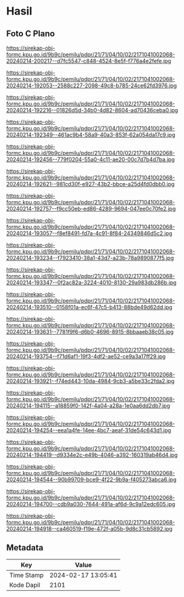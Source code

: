 # Hasil

## Foto C Plano

https://sirekap-obj-formc.kpu.go.id/9b9c/pemilu/pdpr/21/71/04/10/02/2171041002068-20240214-200217--d7fc5547-c848-4524-8e5f-f776a4e2fefe.jpg

https://sirekap-obj-formc.kpu.go.id/9b9c/pemilu/pdpr/21/71/04/10/02/2171041002068-20240214-192053--2588c227-2098-49c8-b785-24ce62fd3976.jpg

https://sirekap-obj-formc.kpu.go.id/9b9c/pemilu/pdpr/21/71/04/10/02/2171041002068-20240214-192216--01826d5d-34b0-4d82-8604-ad70436ceba0.jpg

https://sirekap-obj-formc.kpu.go.id/9b9c/pemilu/pdpr/21/71/04/10/02/2171041002068-20240214-192349--461ac9b4-58a9-40a3-853f-62a054da17c9.jpg

https://sirekap-obj-formc.kpu.go.id/9b9c/pemilu/pdpr/21/71/04/10/02/2171041002068-20240214-192456--779f0204-55a0-4c11-ae20-00c7d7b4d7ba.jpg

https://sirekap-obj-formc.kpu.go.id/9b9c/pemilu/pdpr/21/71/04/10/02/2171041002068-20240214-192621--981cd30f-e927-43b2-bbce-a25d4fd0dbb0.jpg

https://sirekap-obj-formc.kpu.go.id/9b9c/pemilu/pdpr/21/71/04/10/02/2171041002068-20240214-192757--f9cc50eb-ed86-4289-9694-047ee0c70fe2.jpg

https://sirekap-obj-formc.kpu.go.id/9b9c/pemilu/pdpr/21/71/04/10/02/2171041002068-20240214-193057--f8ef8491-fd7a-4c91-8f84-24349846d5c2.jpg

https://sirekap-obj-formc.kpu.go.id/9b9c/pemilu/pdpr/21/71/04/10/02/2171041002068-20240214-193234--f7923410-38a1-43d7-a23b-78a9890877f5.jpg

https://sirekap-obj-formc.kpu.go.id/9b9c/pemilu/pdpr/21/71/04/10/02/2171041002068-20240214-193347--0f2ac82a-3224-4010-8130-29a983db286b.jpg

https://sirekap-obj-formc.kpu.go.id/9b9c/pemilu/pdpr/21/71/04/10/02/2171041002068-20240214-193510--0158f01a-ec6f-47c5-b413-88bde49d62dd.jpg

https://sirekap-obj-formc.kpu.go.id/9b9c/pemilu/pdpr/21/71/04/10/02/2171041002068-20240214-193631--7781f9f6-d6b0-4696-8915-8bbaaeb38c05.jpg

https://sirekap-obj-formc.kpu.go.id/9b9c/pemilu/pdpr/21/71/04/10/02/2171041002068-20240214-193754--f71d6af1-19f3-4df2-ae52-ce9a3a17ff29.jpg

https://sirekap-obj-formc.kpu.go.id/9b9c/pemilu/pdpr/21/71/04/10/02/2171041002068-20240214-193921--f74ed443-10da-4984-9cb3-a5be33c2fda2.jpg

https://sirekap-obj-formc.kpu.go.id/9b9c/pemilu/pdpr/21/71/04/10/02/2171041002068-20240214-194115--a18859f0-142f-4a04-a28a-1e0aa6dd2db7.jpg

https://sirekap-obj-formc.kpu.go.id/9b9c/pemilu/pdpr/21/71/04/10/02/2171041002068-20240214-194254--eea1a4fe-14ee-4bc7-aeaf-31de54c643d1.jpg

https://sirekap-obj-formc.kpu.go.id/9b9c/pemilu/pdpr/21/71/04/10/02/2171041002068-20240214-194419--d9334e2c-e49b-4046-a392-160319ab46d4.jpg

https://sirekap-obj-formc.kpu.go.id/9b9c/pemilu/pdpr/21/71/04/10/02/2171041002068-20240214-194544--90b99709-bce9-4f22-9b9a-f405273abca6.jpg

https://sirekap-obj-formc.kpu.go.id/9b9c/pemilu/pdpr/21/71/04/10/02/2171041002068-20240214-194700--cdb9a030-7644-491a-af6d-9c9a12edc605.jpg

https://sirekap-obj-formc.kpu.go.id/9b9c/pemilu/pdpr/21/71/04/10/02/2171041002068-20240214-194918--ca460519-f19e-472f-a05b-9d8c31cb5892.jpg


## Metadata

| Key        | Value               |
| ---------- | ------------------- |
| Time Stamp | 2024-02-17 13:05:41 |
| Kode Dapil | 2101                |



